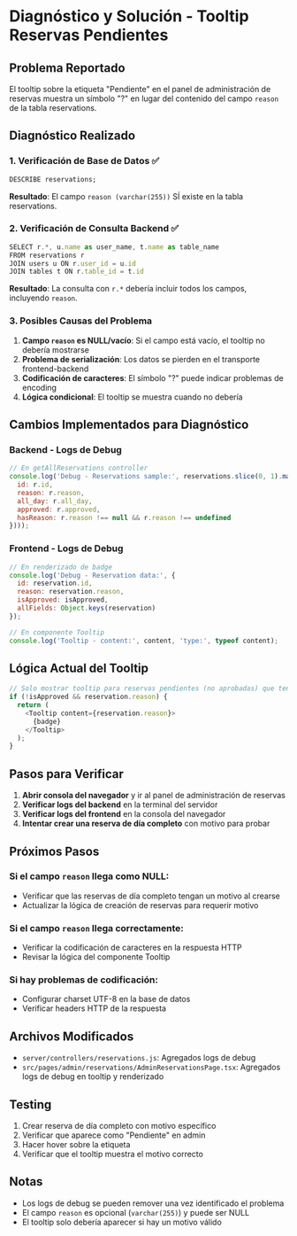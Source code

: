 # Diagnóstico y Solución - Tooltip Reservas Pendientes

## Problema Reportado
El tooltip sobre la etiqueta "Pendiente" en el panel de administración de reservas muestra un símbolo "?" en lugar del contenido del campo `reason` de la tabla reservations.

## Diagnóstico Realizado

### 1. Verificación de Base de Datos ✅
```sql
DESCRIBE reservations;
```
**Resultado**: El campo `reason (varchar(255))` SÍ existe en la tabla reservations.

### 2. Verificación de Consulta Backend ✅
```javascript
SELECT r.*, u.name as user_name, t.name as table_name 
FROM reservations r
JOIN users u ON r.user_id = u.id
JOIN tables t ON r.table_id = t.id
```
**Resultado**: La consulta con `r.*` debería incluir todos los campos, incluyendo `reason`.

### 3. Posibles Causas del Problema
1. **Campo `reason` es NULL/vacío**: Si el campo está vacío, el tooltip no debería mostrarse
2. **Problema de serialización**: Los datos se pierden en el transporte frontend-backend
3. **Codificación de caracteres**: El símbolo "?" puede indicar problemas de encoding
4. **Lógica condicional**: El tooltip se muestra cuando no debería

## Cambios Implementados para Diagnóstico

### Backend - Logs de Debug
```javascript
// En getAllReservations controller
console.log('Debug - Reservations sample:', reservations.slice(0, 1).map(r => ({
  id: r.id,
  reason: r.reason,
  all_day: r.all_day,
  approved: r.approved,
  hasReason: r.reason !== null && r.reason !== undefined
})));
```

### Frontend - Logs de Debug
```javascript
// En renderizado de badge
console.log('Debug - Reservation data:', {
  id: reservation.id,
  reason: reservation.reason,
  isApproved: isApproved,
  allFields: Object.keys(reservation)
});

// En componente Tooltip
console.log('Tooltip - content:', content, 'type:', typeof content);
```

## Lógica Actual del Tooltip
```javascript
// Solo mostrar tooltip para reservas pendientes (no aprobadas) que tengan motivo
if (!isApproved && reservation.reason) {
  return (
    <Tooltip content={reservation.reason}>
      {badge}
    </Tooltip>
  );
}
```

## Pasos para Verificar

1. **Abrir consola del navegador** y ir al panel de administración de reservas
2. **Verificar logs del backend** en la terminal del servidor
3. **Verificar logs del frontend** en la consola del navegador
4. **Intentar crear una reserva de día completo** con motivo para probar

## Próximos Pasos

### Si el campo `reason` llega como NULL:
- Verificar que las reservas de día completo tengan un motivo al crearse
- Actualizar la lógica de creación de reservas para requerir motivo

### Si el campo `reason` llega correctamente:
- Verificar la codificación de caracteres en la respuesta HTTP
- Revisar la lógica del componente Tooltip

### Si hay problemas de codificación:
- Configurar charset UTF-8 en la base de datos
- Verificar headers HTTP de la respuesta

## Archivos Modificados
- `server/controllers/reservations.js`: Agregados logs de debug
- `src/pages/admin/reservations/AdminReservationsPage.tsx`: Agregados logs de debug en tooltip y renderizado

## Testing
1. Crear reserva de día completo con motivo específico
2. Verificar que aparece como "Pendiente" en admin
3. Hacer hover sobre la etiqueta
4. Verificar que el tooltip muestra el motivo correcto

## Notas
- Los logs de debug se pueden remover una vez identificado el problema
- El campo `reason` es opcional (`varchar(255)`) y puede ser NULL
- El tooltip solo debería aparecer si hay un motivo válido
